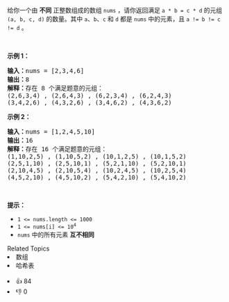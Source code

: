 <p>给你一个由 <strong>不同</strong> 正整数组成的数组 <code>nums</code> ，请你返回满足&nbsp;<code>a * b = c * d</code> 的元组<em> </em><code>(a, b, c, d)</code><em> </em>的数量。其中 <code>a</code>、<code>b</code>、<code>c</code> 和 <code>d</code> 都是 <code>nums</code> 中的元素，且 <code>a != b != c != d</code> 。</p>

<p>&nbsp;</p>

<p><strong>示例 1：</strong></p>

<pre>
<strong>输入：</strong>nums = [2,3,4,6]
<strong>输出：</strong>8
<strong>解释：</strong>存在 8 个满足题意的元组：
(2,6,3,4) , (2,6,4,3) , (6,2,3,4) , (6,2,4,3)
(3,4,2,6) , (4,3,2,6) , (3,4,6,2) , (4,3,6,2)
</pre>

<p><strong>示例 2：</strong></p>

<pre>
<strong>输入：</strong>nums = [1,2,4,5,10]
<strong>输出：</strong>16
<strong>解释：</strong>存在 16 个满足题意的元组：
(1,10,2,5) , (1,10,5,2) , (10,1,2,5) , (10,1,5,2)
(2,5,1,10) , (2,5,10,1) , (5,2,1,10) , (5,2,10,1)
(2,10,4,5) , (2,10,5,4) , (10,2,4,5) , (10,2,5,4)
(4,5,2,10) , (4,5,10,2) , (5,4,2,10) , (5,4,10,2)
</pre>

<p>&nbsp;</p>

<p><strong>提示：</strong></p>

<ul> 
 <li><code>1 &lt;= nums.length &lt;= 1000</code></li> 
 <li><code>1 &lt;= nums[i] &lt;= 10<sup>4</sup></code></li> 
 <li><code>nums</code> 中的所有元素 <strong>互不相同</strong></li> 
</ul>

<div><div>Related Topics</div><div><li>数组</li><li>哈希表</li></div></div><br><div><li>👍 84</li><li>👎 0</li></div>
